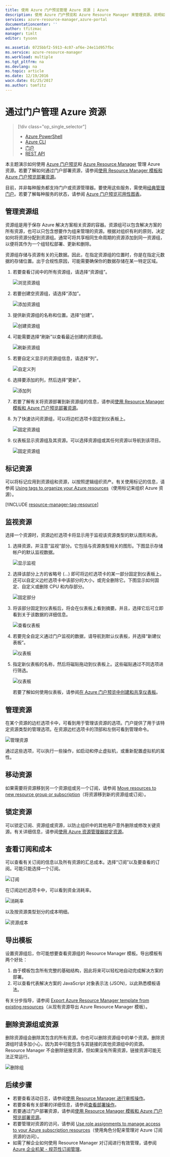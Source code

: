 ```yaml
---
title: 使用 Azure 门户预览管理 Azure 资源 | Azure
description: 使用 Azure 门户预览和 Azure Resource Manager 来管理资源。说明如何使用仪表板进行资源监视。
services: azure-resource-manager,azure-portal
documentationcenter: ''
author: tfitzmac
manager: timlt
editor: tysonn

ms.assetid: 0725bbf2-5913-4c07-af6e-24e11d957fbc
ms.service: azure-resource-manager
ms.workload: multiple
ms.tgt_pltfrm: na
ms.devlang: na
ms.topic: article
ms.date: 12/19/2016
wacn.date: 01/25/2017
ms.author: tomfitz
---
```


# 通过门户管理 Azure 资源
> [!div class="op_single_selector"]
>- [Azure PowerShell](./powershell-azure-resource-manager.md)
>- [Azure CLI](./xplat-cli-azure-resource-manager.md)
>- [门户](./resource-group-portal.md)
>- [REST API](./resource-manager-rest-api.md)

本主题演示如何使用 [Azure 门户预览](https://portal.azure.cn)和 [Azure Resource Manager](./resource-group-overview.md) 管理 Azure 资源。若要了解如何通过门户部署资源，请参阅[使用 Resource Manager 模板和 Azure 门户预览部署资源](./resource-group-template-deploy-portal.md)。

目前，并非每种服务都支持门户或资源管理器。要使用这些服务，需使用[经典管理门户](https://manage.windowsazure.cn)。若要了解每种服务的状态，请参阅 [Azure 门户预览可用性图表](https://azure.microsoft.com/features/azure-portal/availability/)。

## <a name="create-resource-group-and-resources"></a> 管理资源组

资源组是用于保存 Azure 解决方案相关资源的容器。资源组可以包含解决方案的所有资源，也可以只包含想要作为组来管理的资源。根据对组织有利的原则，决定如何将资源分配到资源组。通常可将共享相同生命周期的资源添加到同一资源组，以便将其作为一个组轻松部署、更新和删除。

资源组存储与资源有关的元数据。因此，在指定资源组的位置时，你是在指定元数据的存储位置。出于合规性原因，可能需要确保你的数据存储在某一特定区域。

1. 若要查看订阅中的所有资源组，请选择“资源组”。

    ![浏览资源组](./media/resource-group-portal/browse-groups.png)  

2. 若要创建空资源组，请选择“添加”。

    ![添加资源组](./media/resource-group-portal/add-resource-group.png)  

3. 提供新资源组的名称和位置。选择“创建”。

    ![创建资源组](./media/resource-group-portal/create-empty-group.png)  

4. 可能需要选择“刷新”以查看最近创建的资源组。

    ![刷新资源组](./media/resource-group-portal/refresh-resource-groups.png)  

5. 若要自定义显示的资源组信息，请选择“列”。

    ![自定义列](./media/resource-group-portal/select-columns.png)  

6. 选择要添加的列，然后选择“更新”。

    ![添加列](./media/resource-group-portal/add-columns.png)  

7. 若要了解有关将资源部署到新资源组的信息，请参阅[使用 Resource Manager 模板和 Azure 门户预览部署资源](./resource-group-template-deploy-portal.md)。
8. 为了快速访问资源组，可以将边栏选项卡固定到仪表板上。

    ![固定资源组](./media/resource-group-portal/pin-group.png)  

9. 仪表板显示资源组及其资源。可以选择资源组或其任何资源以导航到该项目。

    ![固定资源组](./media/resource-group-portal/show-resource-group-dashboard.png)  

## 标记资源
可以将标记应用到资源组和资源，以按照逻辑组织资产。有关使用标记的信息，请参阅 [Using tags to organize your Azure resources](./resource-group-using-tags.md)（使用标记来组织 Azure 资源）。

[!INCLUDE [resource-manager-tag-resource](../../includes/resource-manager-tag-resources.md)]

## 监视资源
选择一个资源时，资源边栏选项卡将显示用于监视该资源类型的默认图形和表。

1. 选择资源，并注意“监视”部分。它包括与资源类型相关的图形。下图显示存储帐户的默认监视数据。

    ![显示监视](./media/resource-group-portal/show-monitoring.png)  

2. 选择该部分上方的省略号 (...) 即可将边栏选项卡的某一部分固定到仪表板上。还可以自定义边栏选项卡中该部分的大小，或完全删除它。下图显示如何固定、自定义或删除 CPU 和内存部分。

    ![固定部分](./media/resource-group-portal/pin-cpu-section.png)  

3. 将该部分固定到仪表板后，将会在仪表板上看到摘要。并且，选择它后可立即看到关于该数据的详细信息。

    ![查看仪表板](./media/resource-group-portal/view-startboard.png)  

4. 若要完全自定义通过门户监视的数据，请导航到默认仪表板，并选择“新建仪表板”。

    ![仪表板](./media/resource-group-portal/dashboard.png)  

5. 指定新仪表板的名称，然后将磁贴拖动到仪表板上。这些磁贴通过不同选项进行筛选。

    ![仪表板](./media/resource-group-portal/create-dashboard.png)  

     若要了解如何使用仪表板，请参阅[在 Azure 门户预览中创建和共享仪表板](../azure-portal/azure-portal-dashboards.md)。

## <a name="manage-resources"></a> 管理资源
在某个资源的边栏选项卡中，可看到用于管理该资源的选项。门户提供了用于该特定资源类型的管理选项。在资源边栏选项卡的顶部和左侧可看到管理命令。

![管理资源](./media/resource-group-portal/manage-resources.png)  

通过这些选项，可以执行一些操作，如启动和停止虚拟机，或重新配置虚拟机的属性。

## 移动资源
如果需要将资源移到另一个资源组或另一个订阅，请参阅 [Move resources to new resource group or subscription](./resource-group-move-resources.md)（将资源移到新的资源组或订阅）。

## 锁定资源
可以锁定订阅、资源组或资源，以防止组织中的其他用户意外删除或修改关键资源。有关详细信息，请参阅[使用 Azure 资源管理器锁定资源](./resource-group-lock-resources.md)。

## 查看订阅和成本
可以查看有关订阅的信息以及所有资源的汇总成本。选择“订阅”以及要查看的订阅。可能只能选择一个订阅。

![订阅](./media/resource-group-portal/select-subscription.png)  

在订阅边栏选项卡中，可以看到资金消耗率。

![消耗率](./media/resource-group-portal/burn-rate.png)  

以及按资源类型划分的成本明细。

![资源成本](./media/resource-group-portal/cost-by-resource.png)  

## 导出模板
设置资源组后，你可能想要查看资源组的 Resource Manager 模板。导出模板有两个好处：

1. 由于模板包含所有完整的基础结构，因此将来可以轻松地自动完成解决方案的部署。
2. 可以查看代表解决方案的 JavaScript 对象表示法 (JSON)，以此熟悉模板语法。

有关分步指导，请参阅 [Export Azure Resource Manager template from existing resources](./resource-manager-export-template.md)（从现有资源导出 Azure Resource Manager 模板）。

## 删除资源组或资源
删除资源组会删除其包含的所有资源。你也可以删除资源组中的单个资源。删除资源组时请多加小心，因为其中可能包含与其链接的其他资源组中的资源。Resource Manager 不会删除链接资源，但如果没有所需资源，链接资源可能无法正常运行。

![删除组](./media/resource-group-portal/delete-group.png)  

## 后续步骤
* 若要查看活动日志，请参阅[使用 Resource Manager 进行审核操作](./resource-group-audit.md)。
* 若要查看有关部署的详细信息，请参阅[查看部署操作](./resource-manager-deployment-operations.md)。
* 若要通过门户部署资源，请参阅[使用 Resource Manager 模板和 Azure 门户预览部署资源](./resource-group-template-deploy-portal.md)。
* 若要管理对资源的访问，请参阅 [Use role assignments to manage access to your Azure subscription resources](../active-directory/role-based-access-control-configure.md)（使用角色分配来管理对 Azure 订阅资源的访问）。
* 如需了解企业如何使用 Resource Manager 对订阅进行有效管理，请参阅 [Azure 企业机架 - 规范性订阅管理](./resource-manager-subscription-governance.md)。

<!---HONumber=Mooncake_0120_2017-->
<!-- Update_Description: update meta properties ; wording update ; update link reference -->